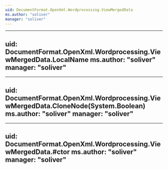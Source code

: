 ```yaml
---
uid: DocumentFormat.OpenXml.Wordprocessing.ViewMergedData
ms.author: "soliver"
manager: "soliver"
---
```


---
uid: DocumentFormat.OpenXml.Wordprocessing.ViewMergedData.LocalName
ms.author: "soliver"
manager: "soliver"
---

---
uid: DocumentFormat.OpenXml.Wordprocessing.ViewMergedData.CloneNode(System.Boolean)
ms.author: "soliver"
manager: "soliver"
---

---
uid: DocumentFormat.OpenXml.Wordprocessing.ViewMergedData.#ctor
ms.author: "soliver"
manager: "soliver"
---
